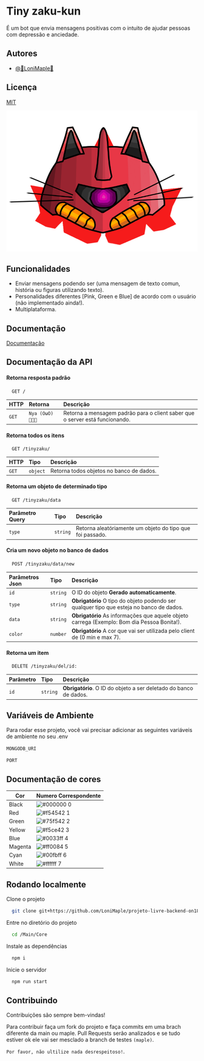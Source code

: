 
# Tiny zaku-kun

É um bot que envia mensagens positivas com o intuito de ajudar pessoas com depressão e anciedade.


## Autores

- [@🍁LoniMaple🍁](https://www.github.com/LoniMaple)




## Licença

[MIT](https://choosealicense.com/licenses/mit/)



![Logo](/Main/Src/Images/ZakuCatGirl.png)




## Funcionalidades

- Enviar mensagens podendo ser (uma mensagem de texto comun, história ou figuras utilizando texto).
- Personalidades diferentes [Pink, Green e Blue] de acordo com o usuário (não implementado ainda!).
- Multiplataforma.



## Documentação

[Documentação](https://docs.google.com/document/d/1NlP9C7S2iMhNymzXcxgjytZOQO4HAy0-FMRTiIAMp5E/edit?usp=sharing)




## Documentação da API

#### Retorna resposta padrão

```http
  GET /
```

| HTTP   | Retorna       | Descrição                           |
| :---------- | :--------- | :---------------------------------- |
| `GET` | `Nya (OωO) 🍁🐼🍁` | Retorna a mensagem padrão para o client saber que o server está funcionando. |

#### Retorna todos os itens

```http
  GET /tinyzaku/
```

| HTTP   | Tipo       | Descrição                                   |
| :---------- | :--------- | :------------------------------------------ |
| `GET`      | `object` | Retorna todos objetos no banco de dados. |


#### Retorna um objeto de determinado tipo

```http
  GET /tinyzaku/data
```

| Parâmetro Query   | Tipo       | Descrição                                   |
| :---------- | :--------- | :------------------------------------------ |
| `type`      | `string` | Retorna aleatóriamente um objeto do tipo que foi passado. |


#### Cria um novo objeto no banco de dados

```http
  POST /tinyzaku/data/new
```

| Parâmetros  Json | Tipo       | Descrição                                   |
| :---------- | :--------- | :------------------------------------------ |
| `id`      | `string` |  O ID do objeto **Gerado automaticamente**. |
| `type`      | `string` |  **Obrigatório** O tipo do objeto podendo ser qualquer tipo que esteja no banco de dados. |
| `data`      | `string` |  **Obrigatório** As informações que aquele objeto carrega (Exemplo: Bom dia Pessoa Bonita!). |
| `color`      | `number` |  **Obrigatório** A cor que vai ser utilizada pelo client de (0 min e max 7). |


#### Retorna um item

```http
  DELETE /tinyzaku/del/id:
```

| Parâmetro   | Tipo       | Descrição                                   |
| :---------- | :--------- | :------------------------------------------ |
| `id`      | `string` | **Obrigatório**. O ID do objeto a ser deletado do banco de dados. |


## Variáveis de Ambiente

Para rodar esse projeto, você vai precisar adicionar as seguintes variáveis de ambiente no seu .env

`MONGODB_URI`

`PORT`

## Documentação de cores

| Cor               | Numero Correspondente                                                |
| ----------------- | ---------------------------------------------------------------- |
| Black       | ![#000000](https://via.placeholder.com/10/0a192f?text=+) 0 |
| Red       | ![#f54542](https://via.placeholder.com/10/f54542?text=+) 1 |
| Green       | ![#75f542](https://via.placeholder.com/10/75f542?text=+) 2 |
| Yellow       | ![#f5ce42](https://via.placeholder.com/10/f5ce42?text=+) 3 |
| Blue      | ![#0033ff](https://via.placeholder.com/10/0033ff?text=+) 4 |
| Magenta       | ![#ff0084](https://via.placeholder.com/10/ff0084?text=+) 5 |
| Cyan      | ![#00fbff](https://via.placeholder.com/10/00fbff?text=+) 6 |
| White       | ![#ffffff](https://via.placeholder.com/10/ffffff?text=+) 7 |


## Rodando localmente

Clone o projeto

```bash
  git clone git+https://github.com/LoniMaple/projeto-livre-backend-on18-Loni-Maple.git
```

Entre no diretório do projeto

```bash
  cd /Main/Core
```

Instale as dependências

```bash
  npm i
```

Inicie o servidor

```bash
  npm run start
```


## Contribuindo

Contribuições são sempre bem-vindas!

Para contribuir faça um fork do projeto e faça commits em uma brach diferente da main ou maple.
Pull Requests serão analizados e se tudo estiver ok ele vai ser mesclado a branch de testes `(maple)`.

`Por favor, não ultilize nada desrespeitoso!`.

